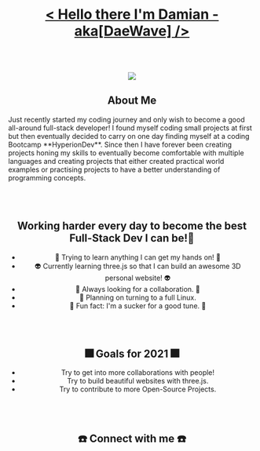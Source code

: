 <br></br>

<h1 align="center"> <u> < Hello there I'm Damian - aka[DaeWave] /> </u> </h1>

<br></br>

<p align="center">
  <img src="https://user-images.githubusercontent.com/65224451/138844428-4e44c0b3-f223-4c64-a743-ad8ade2f4653.gif"/>
</p>

<h2 align="center"> About Me </h2>
<p> Just recently started my coding journey and only wish to become a good all-around full-stack developer!
I found myself coding small projects at first but then eventually decided to carry on one day finding myself at a coding Bootcamp **HyperionDev**. Since then I have forever been creating projects honing my skills to eventually become comfortable with multiple languages and creating projects that either created practical world examples or practising projects to have a better understanding of programming concepts.
</p>

<br></br>

<h2 align="center"> Working harder every day to become the best Full-Stack Dev I can be!💯 </h2> 
<ul align="center">
  <li>
     🥇 Trying to learn anything I can get my hands on! 🥇
  </li>
  <li>
     👽 Currently learning three.js so that I can build an awesome 3D personal website! 👽
  </li>
  <li>
     🍎 Always looking for a collaboration. 🍎
  </li>
  <li>
     🌵 Planning on turning to a full Linux. 
  </li>
  <li>
     🎵 Fun fact: I'm a sucker for a good tune. 🎵
  </li>
</ul>

<br></br>

<h2 align="center"> 🎆 Goals for 2021 🎆 </h2>
<ul align="center">
  <li>
    Try to get into more collaborations with people!
  </li>
  <li>
    Try to build beautiful websites with three.js.
  </li>
  <li>
    Try to contribute to more Open-Source Projects.
  </li>
</ul>

<br></br>

<h2 align="center"> ☎️ Connect with me ☎️ </h2> 
